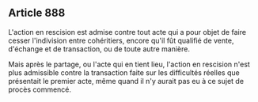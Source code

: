 Article 888
----
L'action en rescision est admise contre tout acte qui a pour objet de faire
cesser l'indivision entre cohéritiers, encore qu'il fût qualifié de vente,
d'échange et de transaction, ou de toute autre manière.

Mais après le partage, ou l'acte qui en tient lieu, l'action en rescision n'est
plus admissible contre la transaction faite sur les difficultés réelles que
présentait le premier acte, même quand il n'y aurait pas eu à ce sujet de procès
commencé.

